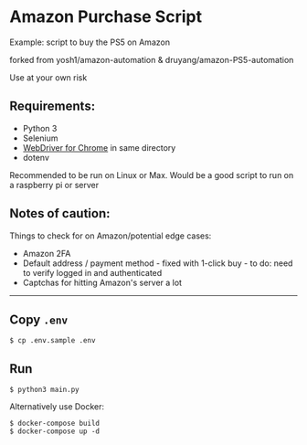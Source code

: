 # Amazon Purchase Script 

Example: script to buy the PS5 on Amazon 

forked from yosh1/amazon-automation & druyang/amazon-PS5-automation

Use at your own risk

Requirements: 
--- 

* Python 3 
* Selenium 
* [WebDriver for Chrome](https://sites.google.com/a/chromium.org/chromedriver/downloads) in same directory 
* dotenv

Recommended to be run on Linux or Max. Would be a good script to run on a raspberry pi or server

Notes of caution: 
--- 

Things to check for on Amazon/potential edge cases: 

 * Amazon 2FA 
 * Default address / payment method - fixed with 1-click buy - to do:  need to verify logged in and authenticated
 * Captchas for hitting Amazon's server a lot

---

## Copy `.env`

```
$ cp .env.sample .env
```

## Run

```
$ python3 main.py
```

Alternatively use Docker: 

```
$ docker-compose build
$ docker-compose up -d
```


